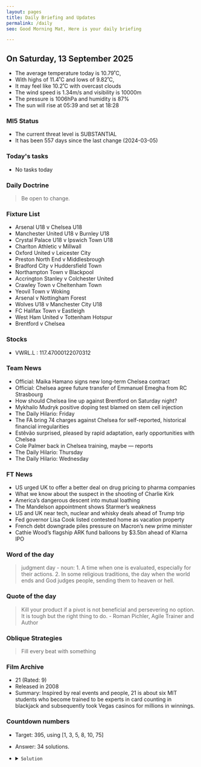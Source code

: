 ```yaml
---
layout: pages
title: Daily Briefing and Updates
permalink: /daily
seo: Good Morning Mat, Here is your daily briefing

---
```


<!-- weather_marker starts -->
## On Saturday, 13 September 2025

- The average temperature today is 10.79˚C,
- With highs of 11.4˚C and lows of 9.82˚C,
- It may feel like 10.2˚C with overcast clouds
- The wind speed is 1.34m/s and visibility is 10000m
- The pressure is 1006hPa and humidity is 87%
- The sun will rise at 05:39 and set at 18:28

<!-- weather_marker ends -->

### MI5 Status
<!-- threat_marker starts -->
- The current threat level is <span class="highlighter">SUBSTANTIAL</span>
- It has been 557 days since the last change (2024-03-05)

<!-- threat_marker ends -->

### Today's tasks
<!-- task_marker starts -->
- No tasks today
<!-- task_marker ends -->

### Daily Doctrine
<!-- doctrine_marker starts -->
> Be open to change.
<!-- doctrine_marker ends -->

### Fixture List

<!-- fixture_marker starts -->
- Arsenal U18 v Chelsea U18
- Manchester United U18 v Burnley U18
- Crystal Palace U18 v Ipswich Town U18
- Charlton Athletic v Millwall
- Oxford United v Leicester City
- Preston North End v Middlesbrough
- Bradford City v Huddersfield Town
- Northampton Town v Blackpool
- Accrington Stanley v Colchester United
- Crawley Town v Cheltenham Town
- Yeovil Town v Woking
- Arsenal v Nottingham Forest
- Wolves U18 v Manchester City U18
- FC Halifax Town v Eastleigh
- West Ham United v Tottenham Hotspur
- Brentford v Chelsea
<!-- fixture_marker ends -->

### Stocks

<!-- stocks_marker starts -->

- VWRL.L : 117.47000122070312 

<!-- stocks_marker ends -->

### Team News
<!-- news_marker starts -->

- Official: Maika Hamano signs new long-term Chelsea contract
- Official: Chelsea agree future transfer of Emmanuel Emegha from RC Strasbourg
- How should Chelsea line up against Brentford on Saturday night?
- Mykhailo Mudryk positive doping test blamed on stem cell injection
- The Daily Hilario: Friday
- The FA bring 74 charges against Chelsea for self-reported, historical financial irregularities
- Estêvão surprised, pleased by rapid adaptation, early opportunities with Chelsea
- Cole Palmer back in Chelsea training, maybe — reports
- The Daily Hilario: Thursday
- The Daily Hilario: Wednesday

<!-- news_marker ends -->

### FT News

<!-- ftnews_marker starts -->

- US urged UK to offer a better deal on drug pricing to pharma companies
- What we know about the suspect in the shooting of Charlie Kirk
- America’s dangerous descent into mutual loathing
- The Mandelson appointment shows Starmer’s weakness
- US and UK near tech, nuclear and whisky deals ahead of Trump trip
- Fed governor Lisa Cook listed contested home as vacation property
- French debt downgrade piles pressure on Macron’s new prime minister
- Cathie Wood’s flagship ARK fund balloons by $3.5bn ahead of Klarna IPO

<!-- ftnews_marker ends -->

### Word of the day

<!-- word_marker starts -->

 > judgment day - noun: 1. A time when one is evaluated, especially for their actions. 2. In some religious traditions, the day when the world ends and God judges people, sending them to heaven or hell.

<!-- word_marker ends -->

### Quote of the day
<!-- quote_marker starts -->

> Kill your product if a pivot is not beneficial and persevering no option. It is tough but the right thing to do. - Roman Pichler, Agile Trainer and Author

<!-- quote_marker ends -->

### Oblique Strategies
<!-- eno_marker starts -->
> Fill every beat with something

<!-- eno_marker ends -->

### Film Archive

<!-- film_marker starts -->
- 21 (Rated: 9)
- Released in 2008
- Summary: Inspired by real events and people, 21 is about six MIT students who become trained to be experts in card counting in blackjack and subsequently took Vegas casinos for millions in winnings.
<!-- film_marker ends -->

### Countdown numbers
<!-- game_marker starts -->

- Target: 395, using [1, 3, 5, 8, 10, 75]
- Answer: 34 solutions.

- <details><summary><code>Solution</code></summary>

  Solution: ( 75 + 10 + 3 - 8 - 1 ) x 5

   </details>

<!-- game_marker ends -->
